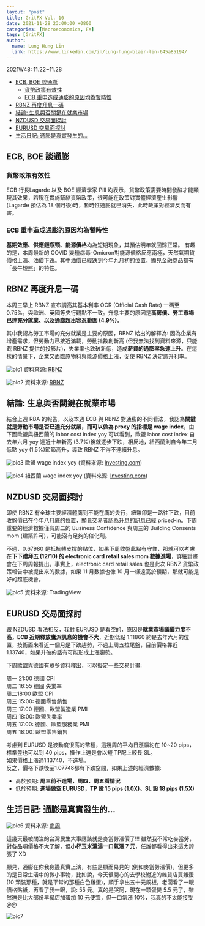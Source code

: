 ```yaml
---
layout: "post"
title: GritFX Vol. 10
date: 2021-11-28 23:00:00 +0800
categories: [Macroeconomics, FX]
tags: [GritFX]
author:
  name: Lung Hung Lin
  link: https://www.linkedin.com/in/lung-hung-blair-lin-645a85194/ 
---
```

2021W48: 11.22~11.28
- [ECB, BOE 談通膨](#ecb-boe-談通膨)
  - [貨幣政策有效性](#貨幣政策有效性)
  - [ECB 重申造成通膨的原因均為暫時性](#ecb-重申造成通膨的原因均為暫時性)
- [RBNZ 再度升息一碼](#rbnz-再度升息一碼)
- [結論: 生息與否關鍵在就業市場](#結論-生息與否關鍵在就業市場)
- [NZDUSD 交易面探討](#nzdusd-交易面探討)
- [EURUSD 交易面探討](#eurusd-交易面探討)
- [生活日記: 通膨是真實發生的…](#生活日記-通膨是真實發生的)
  
## ECB, BOE 談通膨
### 貨幣政策有效性
ECB 行長Lagarde 以及 BOE 經濟學家 Pill 均表示，貨幣政策需要時間發酵才能顯現其效果，若現在實施緊縮貨幣政策，很可能在政策對實體經濟產生影響 (Lagarde 預估為 18 個月後)時，暫時性通膨就已消失，此時政策對經濟反而有害。
### ECB 重申造成通膨的原因均為暫時性

**基期效應、供應鏈瓶頸、能源價格**均為短期現象，其預估明年就回歸正常。
有趣的是，本周最新的 COVID 變種病毒-Omicron對能源價格反應兩極，天然氣期貨價格上漲、油價下跌。其中油價已經跌到今年九月初的位置，顯見金融商品都有「長牛短熊」的特性。

## RBNZ 再度升息一碼
本周三早上 RBNZ 宣布調高其基本利率 OCR (Official Cash Rate) 一碼至 0.75%，與歐洲、英國等央行觀點不一致。升息主要的原因是**高房價、勞工市場已達充分就業、以及通膨超出容忍範圍 (4.9%)。**  

其中我認為勞工市場的充分就業是主要的原因，RBNZ 給出的解釋為: 因為企業有增產需求，但勞動力已接近滿載，勞動指數創新高 (但我無法找到資料來源，只能截 RBNZ 提供的投影片)，失業率也跌破新低，造成**薪資的通膨率急速上升**。在這樣的情景下，企業又面臨原物料與能源價格上漲，促使 RBNZ 決定調升利率。

![pic1](https://lh3.googleusercontent.com/pw/AM-JKLVfC3BwVhcCDt1z5Kg-5vQgsjU0EDAgukGq-x-izlO1tMJAFBpimoskgpTpG_LJ_EOZFwiumsZD3tt0iLnuahFkNmkp1OoPqkoUMZvaib50lfymxSSMv-1oA1_9MIuX1IxJUY0rlIJxzNCrvoHXoNGN=w1235-h669-no?authuser=0)
資料來源: [RBNZ](https://www.rbnz.govt.nz/-/media/ReserveBank/Files/Publications/Monetary%20policy%20statements/2021/mpsnov21-briefing.pdf?revision=14f95ecd-29f5-40b1-bde0-45f2cb2f0fdd)

![pic2](https://lh3.googleusercontent.com/pw/AM-JKLU_t1kc7MwLjwROrXqfuakZO2zNjLG96RjuDqEP_Nz8XRKybKJdzzFKHLdRs1Pg9SVHQLCtO5fix1YG29Knpi9RdOhEwSqyYCVhCTy2z5i9YaLGgjdzxDrP-VGHdD6gZL5fc82weicY-sdVty_HTA51=w1066-h703-no?authuser=0)
資料來源: [RBNZ](https://www.rbnz.govt.nz/-/media/ReserveBank/Files/Publications/Monetary%20policy%20statements/2021/mpsnov21-briefing.pdf?revision=14f95ecd-29f5-40b1-bde0-45f2cb2f0fdd)

## 結論: 生息與否關鍵在就業市場
結合上週 RBA 的報告，以及本週 ECB 與 RBNZ 對通膨的不同看法，我認為**關鍵就是勞動市場是否已達充分就業，而可以做為 proxy 的指標是 wage index**，由下圖歐盟與紐西蘭的 labor cost index yoy 可以看到，歐盟 labor cost index 自去年六月 yoy 達近十年新高 (3.7%)後就逐步下跌，相反地，紐西蘭則自今年二月低點 yoy (1.5%)節節高升，導致 RBNZ 不得不連續升息。

![pic3](https://lh3.googleusercontent.com/pw/AM-JKLUMEilgGUF620WxUvvH5-ort7fZGaVlXCXejcTUNc1YeQQ382ponex0zi_WY5TZDexdbGFHZJZ_9E-eS8II6c2LuDNfW-NuFF1ZLMvOUF8Od9wFT_M9UIHkiafAfFtf8syzfuPgPYxsEmh4Ivo0czAs=w748-h376-no?authuser=0)
歐盟 wage index yoy (資料來源: [Investing.com](https://www.investing.com/economic-calendar/labor-cost-index-187))

![pic4](https://lh3.googleusercontent.com/pw/AM-JKLX3l-bLs0N8Ia2DboLNPangOCzUuV9g52Q-Zl_T7L4tUm9OrCU6ZyDIJK5HQW0b2gl23KsmVS3B98lQG7q-5Mr1rJURkEHuiZ8oYy5RuTUai4IAtisF7bYTRyVd2iWTuE1dKZ0LFbHK6C_qdESlbtk1=w749-h378-no?authuser=0)
紐西蘭 wage index yoy (資料來源: [Investing.com](https://www.investing.com/economic-calendar/labor-cost-index-1178))

## NZDUSD 交易面探討
即使 RBNZ 有全球主要經濟體鷹到不能在鷹的央行，紐幣卻是一路往下跌，目前收盤價已在今年八月底的位置，顯見交易者認為升息的訊息已經 priced-in。下周重要的經濟數據僅有周二的 Business Confidence 與周三的 Building Consents mom (建築許可)，可能沒有足夠的催化劑。 

不過，0.67980 是抵抗轉支撐的點位，如果下周收盤此點有守住，那就可以考慮在**下下禮拜五 (12/10) 的 electronic card retail sales mom 數據進場**，詳細計畫會在下周周報提出。事實上，electronic card retail sales 也是此次 RBNZ 貨幣政策報告中被提出來的數據，如果 11 月數據也像 10 月一樣遠高於預期，那就可能是好的超底機會。

![pic5](https://lh3.googleusercontent.com/pw/AM-JKLV0WpNE3GpeOuOFgfXy8JxTHSlosl_qqlfKzX3anry6UVPahSFenV-oP07xfF-jZ3c__Z9ykaBdIiiWlMLGCAxw1OcokYKTPFwSLyHA1acG7v7E-B2Gag18X6HxYpePBZh5yg1UdE4CQzEjokJ5_HPx=w1595-h825-no?authuser=0)
資料來源: TradingView

## EURUSD 交易面探討
跟 NZDUSD 看法相反，我對 EURUSD 是看空的，原因是**就業市場議價力度不高，ECB 近期釋放鷹派訊息的機會不大**，近期低點 1.11860 約是去年六月的位置，技術面來看近一個月是下跌趨勢，不過上周五拉尾盤，目前價格靠近1.13740，如果升破的話有可能形成上漲趨勢。

下周歐盟與德國有眾多資料釋出，可以擬定一些交易計畫:

周一 21:00 德國 CPI  
周二 16:55 德國 失業率   
周二18:00 歐盟 CPI  
周三 15:00: 德國零售銷售  
周三 17:00 德國、歐盟製造業 PMI  
周四 18:00: 歐盟失業率  
周五 17:00: 德國、歐盟服務業 PMI  
周五 18:00: 歐盟零售銷售  

考慮到 EURUSD 是波動度很高的幣種，這幾周的平均日漲幅約在 10~20 pips，標準差也可以到 40 pips，操作上還是會以短 TP配上較長 SL。  
如果價格上漲過1.13740，不進場。  
反之，價格下跌後至1.07748都有下跌空間，如果上述的經濟數據:  
- 高於預期: **周三前不進場，周四、周五看情況**
- 低於預期: **進場做空 EURUSD，TP 設 15 pips (1.0X)、SL 設 18 pips (1.5X)**

## 生活日記: 通膨是真實發生的…
![pic6](https://lh3.googleusercontent.com/pw/AM-JKLX2HBIW3d1mjifAVLOnIQ2cEcRuZZ1NDvkVO422KDsFuiXRcMUrnZJ5BErSqVh-xc5fj1kfpItFUUaR3zcmPfYb8qTtrp7sXOARbuYEZ9HqUqNECeFwmWs24Id6XctBnpluYIfpyzafgchdSrkqloj9=w1153-h739-no?authuser=0)
資料來源: [商周](https://www.businessweekly.com.tw/focus/blog/3008358)

這幾天最被關注的台灣民生大事應該就是麥當勞漲價了!!! 雖然我不常吃麥當勞，對各品項價格不太了解，但**小杯玉米濃湯一口氣漲 7 元**，任誰都看得出來這太誇張了 XD  

顯見，通膨在你我身邊真實上演，有些是顯而易見的 (例如麥當勞漲價)，但更多的是日常生活中的微小事物，比如說，今天很開心的去學校附近的雜貨店買雞蛋 (10 顆裝那種，就是平常的那種白色雞蛋)，順手拿出五十元銅板，老闆看了一眼價格貼紙，再看了我一眼，說: 55 元。真的是哭阿，現在一顆蛋變 5.5 元了，雖然還是比大部份早餐店加蛋加 10 元便宜，但一口氣漲 10%，我真的不太能接受 @@

![pic7](https://lh3.googleusercontent.com/pw/AM-JKLUI90R38h8GSd_wUrpBg5beMMENLGXcKc_bWg5MLKDlpPJ27PJxEPoHWI_3jkeeoKv2UlUTbKb0BgTV31hcth805dzS0Fl-3azZ98hx6ZMxaB-Yo94wo0UaPF6e3HgcsH8tRqG1LI9O21rh70CWVAgZ=w670-h893-no?authuser=0)




